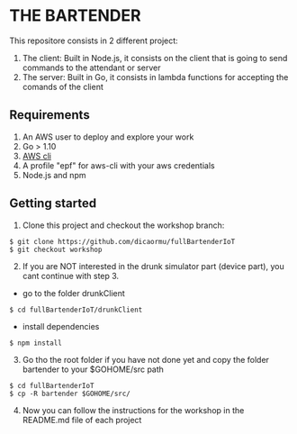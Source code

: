 # THE BARTENDER 

This repositore consists in 2 different project: 
1. The client: Built in Node.js, it consists on the client that is going to send commands to the attendant or server
2. The server: Built in Go, it consists in lambda functions for accepting the comands of the client

## Requirements

1. An AWS user to deploy and explore your work
2. Go > 1.10 
3. [AWS cli](https://docs.aws.amazon.com/cli/latest/userguide/cli-chap-install.html)
4. A profile "epf" for aws-cli with your aws credentials
5. Node.js and npm

## Getting started

1. Clone this project and checkout the workshop branch:
```
$ git clone https://github.com/dicaormu/fullBartenderIoT
$ git checkout workshop
```

2. If you are NOT interested in the drunk simulator part (device part), you cant continue with step 3.
 * go to the folder drunkClient
```
$ cd fullBartenderIoT/drunkClient
``` 
 * install dependencies 
```
$ npm install
```

3. Go tho the root folder if you have not done yet and copy the folder bartender to your $GOHOME/src path
```
$ cd fullBartenderIoT
$ cp -R bartender $GOHOME/src/
```

4. Now you can follow the instructions for the workshop in the README.md file of each project


  
